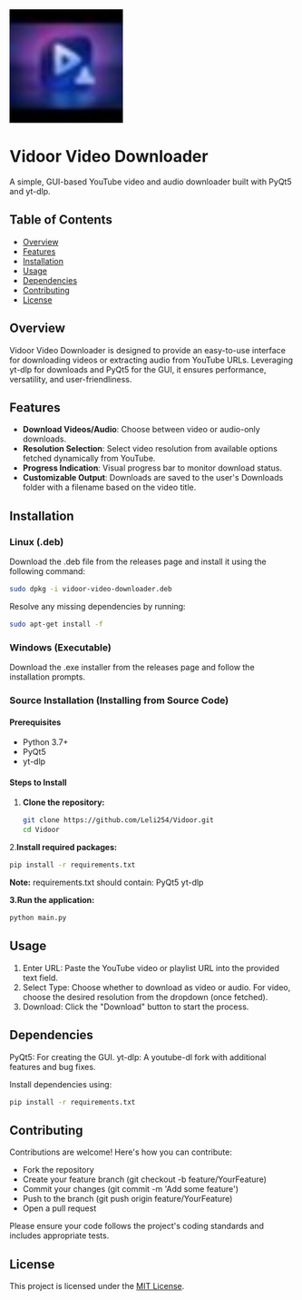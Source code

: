 <img src="https://github.com/Leli254/Vidoor/blob/main/images/app%20_icon.jpg" alt="Vidoor logo" width="200" />


# Vidoor Video Downloader

A simple, GUI-based YouTube video and audio downloader built with PyQt5 and yt-dlp.

## Table of Contents
- [Overview](#overview)
- [Features](#features)
- [Installation](#installation)
- [Usage](#usage)
- [Dependencies](#dependencies)
- [Contributing](#contributing)
- [License](#license)

## Overview

Vidoor Video Downloader is designed to provide an easy-to-use interface for downloading videos or extracting audio from YouTube URLs. Leveraging yt-dlp for downloads and PyQt5 for the GUI, it ensures performance, versatility, and user-friendliness.

## Features
- **Download Videos/Audio**: Choose between video or audio-only downloads.
- **Resolution Selection**: Select video resolution from available options fetched dynamically from YouTube.
- **Progress Indication**: Visual progress bar to monitor download status.
- **Customizable Output**: Downloads are saved to the user's Downloads folder with a filename based on the video title.

## Installation

### Linux (.deb)

Download the .deb file from the releases page and install it using the following command:

```sh
sudo dpkg -i vidoor-video-downloader.deb
```

Resolve any missing dependencies by running:

```sh
sudo apt-get install -f
```

### Windows (Executable)

Download the .exe installer from the releases page and follow the installation prompts.

### Source Installation (Installing from Source Code)
#### Prerequisites
- Python 3.7+
- PyQt5
- yt-dlp

#### Steps to Install
1. **Clone the repository:**
   ```sh
   git clone https://github.com/Leli254/Vidoor.git
   cd Vidoor
   ```

2.**Install required packages:**
```sh
pip install -r requirements.txt
```


**Note:** requirements.txt should contain:
PyQt5
yt-dlp

**3.Run the application:**

```sh
python main.py
```


## Usage
1. Enter URL: Paste the YouTube video or playlist URL into the provided text field.
2. Select Type: Choose whether to download as video or audio.
For video, choose the desired resolution from the dropdown (once fetched).
3. Download: Click the "Download" button to start the process. 

## Dependencies
PyQt5: For creating the GUI.
yt-dlp: A youtube-dl fork with additional features and bug fixes.

Install dependencies using:

```sh
pip install -r requirements.txt
```

## Contributing
Contributions are welcome! Here's how you can contribute:
- Fork the repository
- Create your feature branch (git checkout -b feature/YourFeature)
- Commit your changes (git commit -m 'Add some feature')
- Push to the branch (git push origin feature/YourFeature)
- Open a pull request

Please ensure your code follows the project's coding standards and includes appropriate tests.

## License
This project is licensed under the [MIT License](./LICENSE). 
